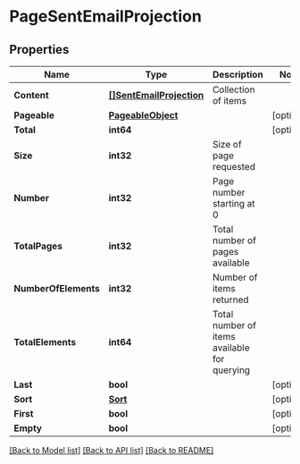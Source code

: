 # PageSentEmailProjection

## Properties

Name | Type | Description | Notes
------------ | ------------- | ------------- | -------------
**Content** | [**[]SentEmailProjection**](SentEmailProjection) | Collection of items | 
**Pageable** | [**PageableObject**](PageableObject) |  | [optional] 
**Total** | **int64** |  | [optional] 
**Size** | **int32** | Size of page requested | 
**Number** | **int32** | Page number starting at 0 | 
**TotalPages** | **int32** | Total number of pages available | 
**NumberOfElements** | **int32** | Number of items returned | 
**TotalElements** | **int64** | Total number of items available for querying | 
**Last** | **bool** |  | [optional] 
**Sort** | [**Sort**](Sort) |  | [optional] 
**First** | **bool** |  | [optional] 
**Empty** | **bool** |  | [optional] 

[[Back to Model list]](../README#documentation-for-models) [[Back to API list]](../README#documentation-for-api-endpoints) [[Back to README]](../README)


